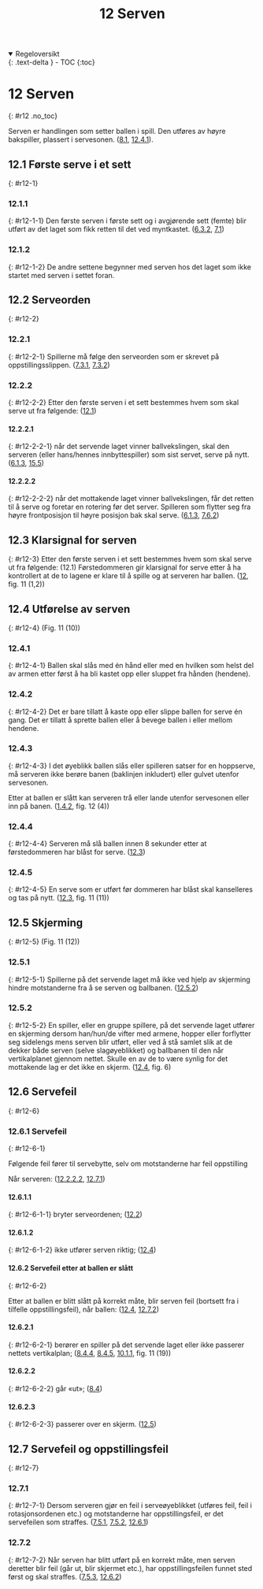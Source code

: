 ﻿---
title: 12 Serven
parent: Kapittel 4
---
<details open markdown="block">
  <summary>
    Regeloversikt
  </summary>
  {: .text-delta }
- TOC
{:toc}
</details>

# 12 Serven
{: #r12 .no_toc}

Serven er handlingen som setter ballen i spill. Den utføres av høyre bakspiller, plassert i 
servesonen.
([8.1](../para8/#r8-1), [12.4.1](#r12-4-1)).

## 12.1 Første serve i et sett
{: #r12-1}

### 12.1.1
{: #r12-1-1}
Den første serven i første sett og i avgjørende sett (femte) blir utført av det laget som fikk 
retten til det ved myntkastet.
([6.3.2](../para6/#r6-3-2), [7.1](../para7/#r7-1))

### 12.1.2
{: #r12-1-2}
De andre settene begynner med serven hos det laget som ikke startet med serven i settet 
foran.

## 12.2 Serveorden
{: #r12-2}

### 12.2.1
{: #r12-2-1}
Spillerne må følge den serveorden som er skrevet på oppstillingsslippen.
([7.3.1](../para7/#r7-3-1), [7.3.2](../para7/#r7-3-2))

### 12.2.2
{: #r12-2-2}
Etter den første serven i et sett bestemmes hvem som skal serve ut fra følgende:
([12.1](#r12-1))

#### 12.2.2.1
{: #r12-2-2-1}
når det servende laget vinner ballvekslingen, skal den serveren (eller hans/hennes 
innbyttespiller) som sist servet, serve på nytt.
([6.1.3](../para6/#r6-1-3), [15.5](../para15/#r15-5))

#### 12.2.2.2
{: #r12-2-2-2}
når det mottakende laget vinner ballvekslingen, får det retten til å serve og foretar en 
rotering før det server. Spilleren som flytter seg fra høyre frontposisjon til høyre 
posisjon bak skal serve.
([6.1.3](../para6/#r6-1-3), [7.6.2](../para7/#r7-6-2))

## 12.3 Klarsignal for serven
{: #r12-3}
Etter den første serven i et sett bestemmes hvem som skal serve ut fra følgende: (12.1)
Førstedommeren gir klarsignal for serve etter å ha kontrollert at de to lagene er klare til 
å spille og at serveren har ballen.
([12](#r12), fig. 11 (1,2))

## 12.4 Utførelse av serven
{: #r12-4}
(Fig. 11 (10))

### 12.4.1
{: #r12-4-1}
Ballen skal slås med én hånd eller med en hvilken som helst del av armen etter først å 
ha bli kastet opp eller sluppet fra hånden (hendene).

### 12.4.2
{: #r12-4-2}
Det er bare tillatt å kaste opp eller slippe ballen for serve én gang.  Det er tillatt å sprette 
ballen eller å bevege ballen i eller mellom hendene.

### 12.4.3
{: #r12-4-3}
I det øyeblikk ballen slås eller spilleren satser for en hoppserve, må serveren ikke berøre 
banen (baklinjen inkludert) eller gulvet utenfor servesonen.

Etter at ballen er slått kan serveren trå eller lande utenfor servesonen eller inn på banen. 
([1.4.2](../para1/#r1-4-2), fig. 12 (4))

### 12.4.4
{: #r12-4-4}
Serveren må slå ballen innen 8 sekunder etter at førstedommeren har blåst for serve. 
([12.3](#r12-3))

### 12.4.5
{: #r12-4-5}
En serve som er utført før dommeren har blåst skal kanselleres og tas på nytt. 
([12.3](#r12-3), fig. 11 (11))

## 12.5 Skjerming                                                                                                 
{: #r12-5}
(Fig. 11 (12))

### 12.5.1
{: #r12-5-1}
Spillerne på det servende laget må ikke ved hjelp av skjerming hindre motstanderne fra 
å se serven og ballbanen.
([12.5.2](#r12-5-2))

### 12.5.2
{: #r12-5-2}
En spiller, eller en gruppe spillere, på det servende laget utfører en skjerming dersom 
han/hun/de vifter med armene, hopper eller forflytter seg sidelengs mens serven blir 
utført, eller ved å stå samlet slik at de dekker både serven (selve slagøyeblikket) og 
ballbanen til den når vertikalplanet gjennom nettet. Skulle en av de to være synlig for 
det mottakende lag er det ikke en skjerm.
([12.4](#r12-4), fig. 6) 

## 12.6 Servefeil
{: #r12-6}

### 12.6.1 Servefeil
{: #r12-6-1}

Følgende feil fører til servebytte, selv om motstanderne har feil oppstilling 

Når serveren: 
([12.2.2.2](#r12-2-2-2), [12.7.1](#r12-7-1))

#### 12.6.1.1
{: #r12-6-1-1}
bryter serveordenen;
([12.2](#r12-2))
#### 12.6.1.2
{: #r12-6-1-2}
ikke utfører serven riktig;
([12.4](#r12-4))

#### 12.6.2 Servefeil etter at ballen er slått
{: #r12-6-2}

Etter at ballen er blitt slått på korrekt måte, blir serven feil (bortsett fra i tilfelle 
oppstillingsfeil), når ballen:
([12.4](#r12-4), [12.7.2](#r12-7-2))

#### 12.6.2.1
{: #r12-6-2-1}
berører en spiller på det servende laget eller ikke passerer nettets vertikalplan; 
([8.4.4](../para8/#r8-4-4), [8.4.5](../para8/#r8-4-5), [10.1.1](../para10/#r10-1-1), fig. 11 (19))
#### 12.6.2.2
{: #r12-6-2-2}
går «ut»;
([8.4](../para8/#r8-4)) 
#### 12.6.2.3
{: #r12-6-2-3}
passerer over en skjerm.
([12.5](#r12-5))

## 12.7 Servefeil og oppstillingsfeil
{: #r12-7}

### 12.7.1
{: #r12-7-1}
Dersom serveren gjør en feil i serveøyeblikket (utføres feil, feil i rotasjonsordenen etc.) 
og motstanderne har oppstillingsfeil, er det servefeilen som straffes.
([7.5.1](../para7/#r7-5-1), [7.5.2](../para7/#r7-5-2), [12.6.1](#r12-6-1))

### 12.7.2
{: #r12-7-2}
Når serven har blitt utført på en korrekt måte, men serven deretter blir feil (går ut, blir 
skjermet etc.), har oppstillingsfeilen funnet sted først og skal straffes.
([7.5.3](../para7/#r7-5-3), [12.6.2](#r12-6-2))
